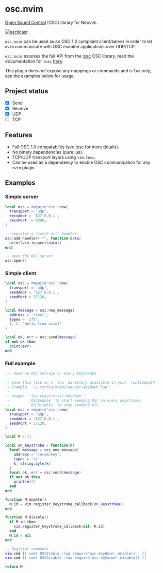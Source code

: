 # osc.nvim

[Open Sound Control][osc] (OSC) library for Neovim.

[![asciicast](https://asciinema.org/a/387587.svg)](https://asciinema.org/a/387587)

`osc.nvim` can be used as an OSC 1.0 compliant client/server in order to let
`nvim` communicate with OSC enabled applications over UDP/TCP.

`osc.nvim` exposes the full API from the [losc][losc] OSC library, read the documentation for `losc` [here](https://davidgranstrom.github.io/losc/).

This plugin does *not* expose any mappings or commands and is `lua` only, see the examples below for usage.

## Project status

- [x] Send
- [x] Receive
- [x] UDP
- [ ] TCP

## Features

* Full OSC 1.0 compatability (see [losc] for more details).
* No binary dependencies (pure lua).
* TCP/UDP transport layers using `vim.loop`.
* Can be used as a dependency to enable OSC communication for any `nvim` plugin.

## Examples

### Simple server

```lua
local osc = require'osc'.new{
  transport = 'udp',
  recvAddr = '127.0.0.1',
  recvPort  = 9000,
}

-- register a "catch all" handler
osc:add_handler('*', function(data)
  print(vim.inspect(data))
end)

-- open the OSC server
osc:open()
```

### Simple client

```lua
local osc = require'osc'.new{
  transport = 'udp',
  sendAddr = '127.0.0.1',
  sendPort = 57120,
}

local message = osc.new_message{
  address = '/test',
  types = 'ifs',
  1, 2, 'hello from nvim!'
}

local ok, err = osc:send(message)
if not ok then
  print(err)
end
```

### Full example

```lua
--- Send an OSC message on every keystroke.
--
-- Save this file in a `lua` directory available in your `runtimepath`.
-- Example: `~/.config/nvim/lua/osc-keydown.lua`
-- 
-- Usage: `:lua require'osc-keydown'`
--        `:OSCEnable` to start sending OSC on every keystroke.
--        `:OSCDisable` to stop sending OSC.
local osc = require'osc'.new{
  transport = 'udp',
  sendAddr = '127.0.0.1',
  sendPort = 57120,
}

local M = {}

local on_keystroke = function(k)
  local message = osc.new_message{
    address = '/nvim/key',
    types = 'si',
    k, string.byte(k)
  }
  local ok, err = osc:send(message)
  if not ok then
    print(err)
  end
end

function M.enable()
  M.id = vim.register_keystroke_callback(on_keystroke)
end

function M.disable()
  if M.id then
    vim.register_keystroke_callback(nil, M.id)
  end
  M.id = nil
end

-- Register commands
vim.cmd [[ com! OSCEnable :lua require'osc-keydown'.enable()   ]]
vim.cmd [[ com! OSCDisable :lua require'osc-keydown'.disable() ]]

return M
```

[osc]: http://opensoundcontrol.org/spec-1_0
[losc]: https://github.com/davidgranstrom/losc
